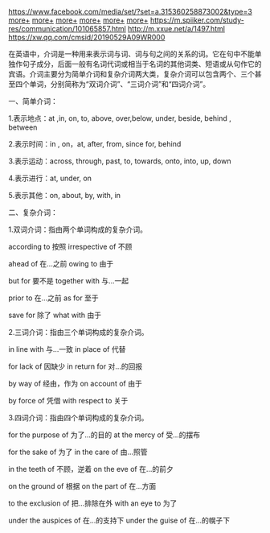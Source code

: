 https://www.facebook.com/media/set/?set=a.315360258873002&type=3
[more+](https://www.jingyanben.com/teach/217257)
[more+](http://www.fangfajun.com/chuzhong/yingyu/129.html)
[more+](http://www.yingyuyufa.com/cixing/jieci/667.html)
[more+](https://www.aboluowang.com/2015/0409/540211.html)
[more+](https://www.facebook.com/media/set/?set=a.336316350110726.1073741833.153782761697420&type=3)
[more+](https://pan.baidu.com/s/1jHKTOSQ)
https://m.spiiker.com/study-res/communication/101065857.html
http://m.xxue.net/a/1497.html
https://xw.qq.com/cmsid/20190529A09WR000


在英语中，介词是一种用来表示词与词、词与句之间的关系的词。它在句中不能单独作句子成分，后面一般有名词代词或相当于名词的其他词类、短语或从句作它的宾语。介词主要分为简单介词和复杂介词两大类，复杂介词可以包含两个、三个甚至四个单词，分别简称为“双词介词”、“三词介词”和“四词介词”。

一、简单介词：

1.表示地点：at ,in, on, to, above, over,below, under, beside, behind , between

2.表示时间：in , on，at, after, from, since for, behind

3.表示运动：across, through, past, to, towards, onto, into, up, down

4.表示进行：at, under, on

5.表示其他：on, about, by, with, in

二、复杂介词：

1.双词介词：指由两个单词构成的复杂介词。

  according to 按照            irrespective of 不顾

  ahead of 在...之前           owing to 由于

  but for 要不是                 together with 与...一起

  prior to 在...之前              as for 至于

  save for 除了                   what with 由于

2.三词介词：指由三个单词构成的复杂介词。

  in line with 与...一致          in place of 代替

  for lack of 因缺少              in return for 对...的回报

  by way of 经由，作为        on account of 由于

  by force of 凭借               with respect to 关于

3.四词介词：指由四个单词构成的复杂介词。

   for the purpose of 为了...的目的         at the mercy of 受...的摆布

   for the sake of 为了                          in the care of 由...照管

   in the teeth of 不顾，逆着                  on the eve of 在...的前夕

   on the ground of 根据                       on the part of 在...方面

   to the exclusion of 把...排除在外          with an eye to 为了

   under the auspices of 在...的支持下      under the guise of 在...的幌子下